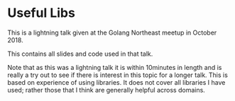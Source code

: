 # Useful Libs
This is a lightning talk given at the Golang Northeast meetup in October 2018.

This contains all slides and code used in that talk. 

Note that as this was a lightning talk it is within 10minutes in length and is really a try out to see if there is interest in this topic for a longer talk. This is based on experience of using libraries. It does not cover all libraries I have used; rather those that I think are generally helpful across domains.

